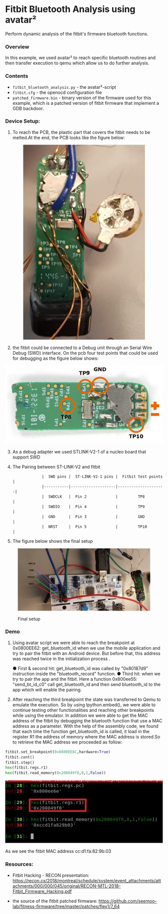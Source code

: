# Fitbit Bluetooth Analysis using avatar²

Perform dynamic analysis of the fitbit's firmware bluetooth functions.

### Overview

In this example, we used avatar² to reach specific bluetooth routines and then transfer execution 
to qemu which allow us to do further analysis.

### Contents

- `fitbit_bluetooth_analysis.py` - the avatar²-script
- `fitbit.cfg` - the openocd configuration file
- `patched_firmware.bin` - binary version of the firmware used for this example, which is a patched 
						   version of fitbit firmware that implement a GDB backdoor.

### Device Setup:

1. To reach the PCB, the plastic part that covers the fitbit needs to be melted.At the end, the PCB looks like the figure below:



<p align="center"> 
<img src="./fitbit_pcb.png" title="Fitbit's PCB"/>
</p>

2. the fitbit could be connected to a Debug unit through an Serial Wire Debug (SWD) interface. On the pcb four test points that could be used for debugging as the figure below shows:


<p align="center"> 
<img src="./fitbit_test_points.png" title="Ftibit test points"/>
</p>

3. As a debug adapter we used STLINK-V2-1 of a nucleo board that support SWD
4. The Pairing between ST-LINK-V2 and fitbit



					|  SWD pins |  ST-LINK-V2-1 pins |  Fitbit test points |
					|-----------|--------------------|---------------------|
					|  SWDCLK   |  Pin 2			 |         TP8         |
					|  SWDIO    |  Pin 4 			 |		   TP9  	   |
					|  GND      |  Pin 3			 |         GND 	       |
					|  NRST     |  Pin 5  			 |         TP10	       |



5. The figure below shows the final setup

<figure>
	<p align="center">
    <img src="./final_setup.png" alt="Final setup" id="fig_id" title="Final setup" >
    <figcaption>Final setup</figcaption>
    </p>
</figure>

### Demo

1. Using avatar script we were able to reach the breakpoint at 0x0800EE62: get_bluetooth_id
when we use the mobile application and try to pair the fitbit with an Android device. But
before that, this address was reached twice in the initialization process .

	● First & second hit: get_bluetooth_id was called by "0x80187d9" instruction inside the
"bluetooth_record" function.
	● Third hit: when we try to pair the app and the fitbit. Here a function 0x800ee55:
"send_bt_id_c0" call get_bluetooth_id and then send bluetooth_id to the app which
will enable the pairing.

2. After reaching the third breakpoint the state was transferred to Qemu to emulate the
execution. So by using Ipython.embed(), we were able to continue testing other
functionalities and reaching other breakpoints while using the emulator. In addition we were able to get the MAC address of the fitbit by debugging the bluetooth function that use a MAC address as a parameter. With the help of the
assembly code, we found that each time the function get_bluetooth_id is called, it load in the register R1 the address of memory where the MAC address is stored.So to retrieve the MAC address we proceeded as follow:

```python
fitbit.set_breakpoint(0x0800EE6C,hardware=True)
fitbit.cont()
fitbit.step()
hex(fitbit.regs.r1)
hex(fitbit.read_memory(0x200049f0,8,1,False))
```

<p align="center"> 
<img src="./mac_address_extraction.png" title="Reading the content of R1"/>
</p>


As we see the fitbit MAC address cc:d1:fa:82:9b:03

### Resources:

* Fitbit Hacking - RECON presentation:
https://recon.cx/2018/montreal/schedule/system/event_attachments/attachments/000/000/045/original/RECON-MTL-2018-Fitbit_Firmware_Hacking.pdf

* the source of the fitbit patched firmware:
https://github.com/seemoo-lab/fitness-firmware/tree/master/patches/flex1/7_64